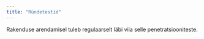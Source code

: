 ```yaml
---
title: "Ründetestid"
---
```

Rakenduse arendamisel tuleb regulaarselt läbi viia selle penetratsiooniteste.
